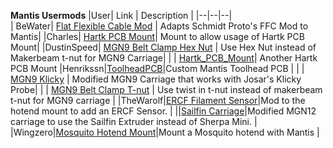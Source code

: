 
**Mantis Usermods**
|User| Link | Description  | 
|--|--|--|	
| BeWater| [Flat Flexible Cable Mod](BeWater/) | Adapts Schmidt Proto's FFC Mod to Mantis|
|Charles| [Hartk PCB Mount](Charles/)| Mount to allow usage of Hartk PCB Mount| 
|DustinSpeed| [MGN9 Belt Clamp Hex Nut](DustinSpeed/belt_clamp_nut_block.stl) | Use Hex Nut instead of Makerbeam t-nut for MGN9 Carriage|
| | [Hartk_PCB_Mount](DustinSpeed/Hartk_PCB_Mount/)| Another Hartk PCB Mount
|Henrikssn|[ToolheadPCB](Henrikssn/Toolhead_PCB/)|Custom Mantis Toolhead PCB |
| | [MGN9 Klicky](Henrikssn/MGN9_Klicky) | Modified MGN9 Carriage that works with Josar's Klicky Probe|
| | [MGN9 Belt Clamp T-nut](Henrikssn/belt_clamp_t_nut_by_Henrikssn.stl) | Use twist in t-nut instead of makerbeam t-nut for MGN9 carriage |
|TheWarolf|[ERCF Filament Sensor](TheWarolf/)|Mod to the hotend mount to add an ERCF Sensor. |
||[Sailfin Carriage](TheWarolf/)|Modified MGN12 carriage to use the Sailfin Extruder instead of Sherpa Mini. |
|Wingzero|[Mosquito Hotend Mount](Wingzero/)|Mount a Mosquito hotend with Mantis |


